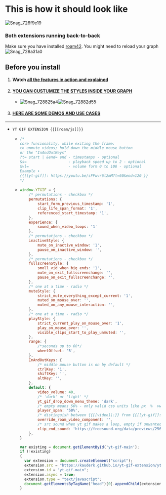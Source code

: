 # This is how it should look like
![Snag_726f9e19](https://user-images.githubusercontent.com/65237382/136782227-2fa80c84-bf90-47c2-aa85-e07852c589e7.png)

### Both extensions running back-to-back
Make sure you have installed [roam42](https://roamjs.com/extensions/roam42).
You might need to reload your graph ![Snag_728a31a0](https://user-images.githubusercontent.com/65237382/136785623-6f3035bf-7d2a-41f5-bd21-25a0219fbea3.png)

## Before you install
1. #### Watch [all the features in action and explained](https://www.youtube.com/watch?v=RW_vkyf0Uek&list=PLsUa74AKSzOrSLn0hYz6taAuQ_XfhPQIg&index=1)
2. #### [YOU CAN CUSTUMIZE THE STYLES INSIDE YOUR GRAPH](https://github.com/kauderk/kauderk.github.io/tree/main/yt-gif-extension/themes)
      - ![Snag_728825a4](https://user-images.githubusercontent.com/65237382/136785359-91e3fa14-d1fe-40df-98a7-79d4539109f1.png)![Snag_72882d55](https://user-images.githubusercontent.com/65237382/136785363-98206bb8-8ef7-4270-a60d-28ccc09c7875.png)   
4. #### [HERE ARE SOME DEMOS AND USE CASES](https://github.com/kauderk/kauderk.github.io/tree/main/yt-gif-extension/DEMOS)

---

- ` YT GIF EXTENSION {{[[roam/js]]}} ` 
  - ```javascript
    /*
    core funcionality, while exiting the frame: 
    to unmute videos; hold down the middle mouse button
    or the "InAndOutKeys"
    ?t= start | &end= end - timestamps - optional
    &s=                   - playback speed up to 2 - optional 
    &vl=                  - volume form 0 to 100 - optional
    Example ⬇️
    {{[[yt-gif]]: https://youtu.be/sFFwvr6l2mM?t=60&end=120 }}
    */
     ```


  - ```javascript
    window.YTGIF = {
        /* permutations - checkbox */
        permutations: {
            start_form_previous_timestamp: '1',
            clip_life_span_format: '1',
            referenced_start_timestamp: '1',
        },
        experience: {
            sound_when_video_loops: '1'
        },
        /* permutations - checkbox */
        inactiveStyle: {
            mute_on_inactive_window: '1',
            pause_on_inactive_window: '',
        },
        /* permutations - checkbox */
        fullscreenStyle: {
            smoll_vid_when_big_ends: '1',
            mute_on_exit_fullscreenchange: '',
            pause_on_exit_fullscreenchange: '',
        },
        /* one at a time - radio */
        muteStyle: {
            strict_mute_everything_except_current: '1',
            muted_on_mouse_over: '',
            muted_on_any_mouse_interaction: '',
        },
        /* one at a time - radio */
        playStyle: {
            strict_current_play_on_mouse_over: '1',
            play_on_mouse_over: '',
            visible_clips_start_to_play_unmuted: '',
        },
        range: {
            /*seconds up to 60*/
            wheelOffset: '5',
        },
        InAndOutKeys: {
            /* middle mouse button is on by default */
            ctrlKey: '1',
            shiftKey: '',
            altKey: '',
        },
        default: {
            video_volume: 40,
            /* 'dark' or 'light' */
            yt_gif_drop_down_menu_theme: 'dark',
            /* empty means 50% - only valid css units like px  %  vw */
            player_span: '50%',
            /* distinguish between {{[[video]]:}} from {{[[yt-gif]]:}} or 'both' which is also valid*/
            override_roam_video_component: '',
            /* src sound when yt gif makes a loop, empty if unwanted */
            clip_end_sound: 'https://freesound.org/data/previews/256/256113_3263906-lq.mp3',
        },
    }

    var existing = document.getElementById('yt-gif-main');
    if (!existing) 
    {
      var extension = document.createElement("script");
      extension.src = "https://kauderk.github.io/yt-gif-extension/yt-gif-main.js";
      extension.id = "yt-gif-main";
      extension.async = true;
      extension.type = "text/javascript";
      document.getElementsByTagName("head")[0].appendChild(extension);
    }


     ```
